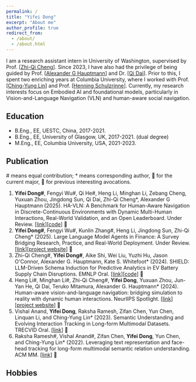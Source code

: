 ```yaml
---
permalink: /
title: "Yifei Dong"
excerpt: "About me"
author_profile: true
redirect_from: 
  - /about/
  - /about.html
---
```


I am a research assistant intern in University of Washington, supervised by Prof. [[Zhi-Qi Cheng](https://www.cs.cmu.edu/~zhiqic/)]. Since 2023, I have also had the privilege of being guided by Prof. [[Alexander G Hauptmann](https://scholar.google.com/citations?user=Py54GcEAAAAJ&hl=en)] and Dr. [[Qi Dai](https://daiqi1989.github.io/)]. Prior to this, I spent two enriching years at Columbia University, where I worked with Prof. [[Ching-Yung Lin](https://www.ee.columbia.edu/content/ching-yung-lin)] and Prof. [[Henning Schulzrinne](https://scholar.google.com/citations?user=6IHX8J4AAAAJ&hl=en)]. Currently, my research interests focus on Embodied AI and foundational models, particularly in Vision-and-Language Navigation (VLN) and human-aware social navigation.

## Education
- B.Eng., EE, UESTC, China, 2017-2021.
- B.Eng., EE, University of Glasgow, UK, 2017-2021. (dual degree)
- M.Eng., EE, Columbia University, USA, 2021-2023.


## Publication
\# means equal contribution; * means corresponding author, 🎈 for the current major, 🍭 for previous interesting avocations.

1. **Yifei Dong#**, Fengyi Wu#, Qi He#, Heng Li, Minghan Li, Zebang Cheng, Yuxuan Zhou, Jingdong Sun, Qi Dai, Zhi-Qi Cheng*, Alexander G Hauptmann (2025). HA-VLN: A Benchmark for Human-Aware Navigation in Discrete-Continuous Environments with Dynamic Multi-Human Interactions, Real-World Validation, and an Open Leaderboard. Under Review. [[link](https://arxiv.org/abs/2503.14229)][[code](https://github.com/F1y1113/HA-VLN)] 🎈
2. **Yifei Dong#**, Fengyi Wu#, Kunlin Zhang#, Heng Li, Jingdong Sun, Zhi-Qi Cheng* (2025). Large Language Model Agents in Finance: A Survey Bridging Research, Practice, and Real-World Deployment. Under Review. [[link](http://dx.doi.org/10.13140/RG.2.2.11817.51048)][[project website](https://f1y1113.github.io/fin_survey/)] 🎈
3. Zhi-Qi Cheng#, **Yifei Dong#**, Aike Shi, Wei Liu, Yuzhi Hu, Jason O'Connor, Alexander G. Hauptmann, Kate S. Whitefoot* (2024). SHIELD: LLM-Driven Schema Induction for Predictive Analytics in EV Battery Supply Chain Disruptions. EMNLP Oral. [[link](https://arxiv.org/abs/2408.05357)][[code](https://github.com/F1y1113/MFI)] 🎈
4. Heng Li#, Minghan Li#, Zhi-Qi Cheng#, **Yifei Dong**, Yuxuan Zhou, Jun-Yan He, Qi Dai, Teruko Mitamura, Alexander G. Hauptmann* (2024). Human-aware vision-and-language navigation: bridging simulation to reality with dynamic human interactions. NeurlIPS Spotlight. [[link](https://ieeexplore.ieee.org/abstract/document/10156866)][[project website](https://github.com/fengyiwu98/4D_ISTD)] 🎈
5. Vishal Anand, **Yifei Dong**, Raksha Ramesh, Zifan Chen, Yun Chen, Linquan Li, and Ching-Yung Lin* (2023). Semantic Understanding and Evolving Interaction Tracking in Long-form Multimodal Datasets. TRECVID Oral. [[link](https://dl.acm.org/doi/10.1145/3503161.3551610)] 🍭
6. Raksha Ramesh#, Vishal Anand#, Zifan Chen, **Yifei Dong**, Yun Chen, and Ching-Yung Lin* (2022). Leveraging text representation and face-head tracking for long-form multimodal semantic relation understanding. ACM MM. [[link](https://dl.acm.org/doi/10.1145/3503161.3551610)] 🍭

## Hobbies

